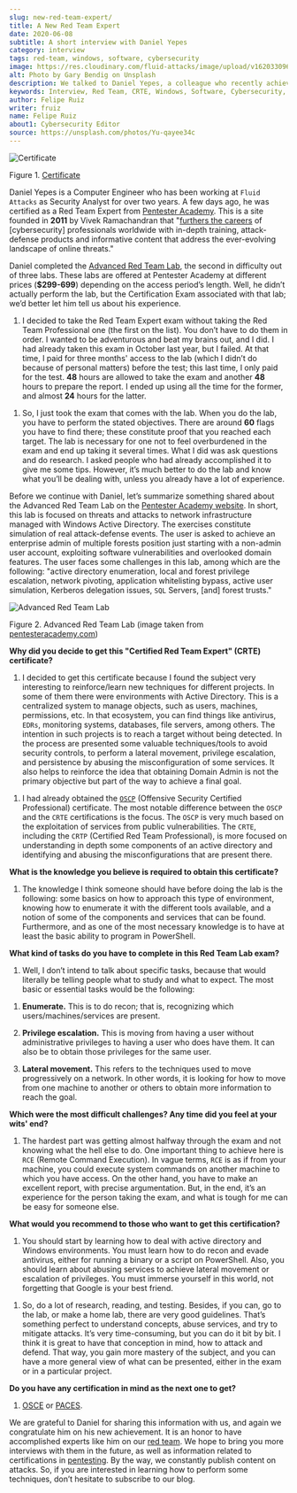```yaml
---
slug: new-red-team-expert/
title: A New Red Team Expert
date: 2020-06-08
subtitle: A short interview with Daniel Yepes
category: interview
tags: red-team, windows, software, cybersecurity
image: https://res.cloudinary.com/fluid-attacks/image/upload/v1620330961/blog/new-red-team-expert/cover_y5115t.webp
alt: Photo by Gary Bendig on Unsplash
description: We talked to Daniel Yepes, a colleague who recently achieved his certificate as a Red Team Expert. He shared his experience and tips to obtain that certificate.
keywords: Interview, Red Team, CRTE, Windows, Software, Cybersecurity, Security, Pentesting, Ethical Hacking
author: Felipe Ruiz
writer: fruiz
name: Felipe Ruiz
about1: Cybersecurity Editor
source: https://unsplash.com/photos/Yu-qayee34c
---
```


<div class="blog-questions">

<div class="imgblock">

![Certificate](https://res.cloudinary.com/fluid-attacks/image/upload/v1620330960/blog/new-red-team-expert/certified_kbbs6n.webp)

<div class="title">

Figure 1. [Certificate](https://twitter.com/fluidattacks/status/1262759918853128193/photo/1)

</div>

</div>

Daniel Yepes is a Computer Engineer who has been working at `Fluid Attacks`
as Security Analyst for over two years. A few days ago,
he was certified as a Red Team Expert from
[Pentester Academy](https://www.pentesteracademy.com/).
This is a site founded in **2011**
by Vivek Ramachandran that "[furthers the careers](https://www.linkedin.com/company/pentesteracademy)
of \[cybersecurity\] professionals worldwide with in-depth training,
attack-defense products and informative content that address the
ever-evolving landscape of online threats."

Daniel completed the [Advanced Red Team
Lab](https://www.pentesteracademy.com/redteamlab), the second in
difficulty out of three labs. These labs are offered at Pentester
Academy at different prices (**$299-699**) depending on the access
period’s length. Well, he didn’t actually perform the lab, but the
Certification Exam associated with that lab; we’d better let him tell us
about his experience.

1. I decided to take the Red Team Expert exam without taking the Red
    Team Professional one (the first on the list). You don’t have to do
    them in order. I wanted to be adventurous and beat my brains out,
    and I did. I had already taken this exam in October last year, but I
    failed. At that time, I paid for three months' access to the lab
    (which I didn’t do because of personal matters) before the test;
    this last time, I only paid for the test. **48** hours are allowed
    to take the exam and another **48** hours to prepare the report. I
    ended up using all the time for the former, and almost **24** hours
    for the latter.

<!-- end list -->

1. So, I just took the exam that comes with the lab. When you do the
    lab, you have to perform the stated objectives. There are around
    **60** flags you have to find there; these constitute proof that you
    reached each target. The lab is necessary for one not to feel
    overburdened in the exam and end up taking it several times. What I
    did was ask questions and do research. I asked people who had
    already accomplished it to give me some tips. However, it’s much
    better to do the lab and know what you’ll be dealing with, unless
    you already have a lot of experience.

Before we continue with Daniel, let’s summarize something shared about
the Advanced Red Team Lab on the [Pentester Academy
website](https://www.pentesteracademy.com/redteamlab). In short, this
lab is focused on threats and attacks to network infrastructure managed
with Windows Active Directory. The exercises constitute simulation of
real attack-defense events. The user is asked to achieve an enterprise
admin of multiple forests position just starting with a non-admin user
account, exploiting software vulnerabilities and overlooked domain
features. The user faces some challenges in this lab, among which are
the following: "active directory enumeration, local and forest privilege
escalation, network pivoting, application whitelisting bypass, active
user simulation, Kerberos delegation issues, `SQL` Servers, \[and\]
forest trusts."

<div class="imgblock">

![Advanced Red Team Lab](https://res.cloudinary.com/fluid-attacks/image/upload/v1620330960/blog/new-red-team-expert/lab_ymddtq.webp)

<div class="title">

Figure 2. Advanced Red Team Lab (image taken
from [pentesteracademy.com](https://www.pentesteracademy.com/redteamlab))

</div>

</div>

**Why did you decide to get this "Certified Red Team Expert" (CRTE)
certificate?**

1. I decided to get this certificate because I found the subject very
    interesting to reinforce/learn new techniques for different
    projects. In some of them there were environments with Active
    Directory. This is a centralized system to manage objects, such as
    users, machines, permissions, etc. In that ecosystem, you can find
    things like antivirus, `EDRs`, monitoring systems, databases, file
    servers, among others. The intention in such projects is to reach a
    target without being detected. In the process are presented some
    valuable techniques/tools to avoid security controls, to perform a
    lateral movement, privilege escalation, and persistence by abusing
    the misconfiguration of some services. It also helps to reinforce
    the idea that obtaining Domain Admin is not the primary objective
    but part of the way to achieve a final goal.

<!-- end list -->

1. I had already obtained the
    [`OSCP`](https://www.offensive-security.com/pwk-oscp/) (Offensive
    Security Certified Professional) certificate. The most notable
    difference between the `OSCP` and the `CRTE` certifications is the
    focus. The `OSCP` is very much based on the exploitation of services
    from public vulnerabilities. The `CRTE`, including the `CRTP`
    (Certified Red Team Professional), is more focused on understanding
    in depth some components of an active directory and identifying and
    abusing the misconfigurations that are present there.

**What is the knowledge you believe is required to obtain this
certificate?**

1. The knowledge I think someone should have before doing the lab is
    the following: some basics on how to approach this type of
    environment, knowing how to enumerate it with the different tools
    available, and a notion of some of the components and services that
    can be found. Furthermore, and as one of the most necessary
    knowledge is to have at least the basic ability to program in
    PowerShell.

**What kind of tasks do you have to complete in this Red Team Lab
exam?**

1. Well, I don’t intend to talk about specific tasks, because that
    would literally be telling people what to study and what to expect.
    The most basic or essential tasks would be the following:

<!-- end list -->

1. **Enumerate.** This is to do recon; that is, recognizing which
    users/machines/services are present.

2. **Privilege escalation.** This is moving from having a user without
    administrative privileges to having a user who does have them. It
    can also be to obtain those privileges for the same user.

3. **Lateral movement.** This refers to the techniques used to move
    progressively on a network. In other words, it is looking for how to
    move from one machine to another or others to obtain more
    information to reach the goal.

**Which were the most difficult challenges? Any time did you feel at
your wits' end?**

1. The hardest part was getting almost halfway through the exam and not
    knowing what the hell else to do. One important thing to achieve
    here is `RCE` (Remote Command Execution). In vague terms, `RCE` is
    as if from your machine, you could execute system commands on
    another machine to which you have access. On the other hand, you
    have to make an excellent report, with precise argumentation. But,
    in the end, it’s an experience for the person taking the exam, and
    what is tough for me can be easy for someone else.

**What would you recommend to those who want to get this
certification?**

1. You should start by learning how to deal with active directory and
    Windows environments. You must learn how to do recon and evade
    antivirus, either for running a binary or a script on PowerShell.
    Also, you should learn about abusing services to achieve lateral
    movement or escalation of privileges. You must immerse yourself in
    this world, not forgetting that Google is your best friend.

<!-- end list -->

1. So, do a lot of research, reading, and testing. Besides, if you can,
    go to the lab, or make a home lab, there are very good guidelines.
    That’s something perfect to understand concepts, abuse services, and
    try to mitigate attacks. It’s very time-consuming, but you can do it
    bit by bit. I think it is great to have that conception in mind, how
    to attack and defend. That way, you gain more mastery of the
    subject, and you can have a more general view of what can be
    presented, either in the exam or in a particular project.

**Do you have any certification in mind as the next one to get?**

1.  [OSCE](https://www.offensive-security.com/ctp-osce/) or
    [PACES](https://www.pentesteracademy.com/gcb).

We are grateful to Daniel for sharing this information with us, and
again we congratulate him on his new achievement.
It is an honor to have accomplished experts like him on our [red team](../../solutions/red-teaming/).
We hope to bring you more interviews with them in the future,
as well as information related to certifications in [pentesting](../../solutions/penetration-testing/).
By the way, we
constantly publish content on attacks. So, if you are interested in
learning how to perform some techniques, don’t hesitate to subscribe to
our blog.

</div>
